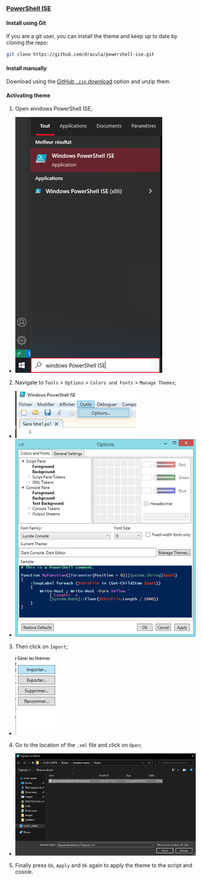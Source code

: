 ### [PowerShell ISE](https://learn.microsoft.com/en-us/powershell/scripting/windows-powershell/ise/introducing-the-windows-powershell-ise?view=powershell-7.4)

#### Install using Git

If you are a git user, you can install the theme and keep up to date by cloning the repo:

```bash
git clone https://github.com/dracula/powershell-ise.git
```

#### Install manually

Download using the [GitHub `.zip` download](https://github.com/dracula/powershell-ise/archive/main.zip) option and unzip them.

#### Activating theme

1. Open windows PowerShell ISE;

- ![Screenshot](https://raw.githubusercontent.com/dracula/powershell-ise/main/images/01-open-ise.png)

2. Navigate to `Tools` > `Options` > `Colors and Fonts` > `Manage Themes`;

- ![Screenshot](https://raw.githubusercontent.com/dracula/powershell-ise/main/images/02-tools-options.png)
- ![Screenshot](https://raw.githubusercontent.com/dracula/powershell-ise/main/images/03-colors-fonts.png)

3. Then click on `Import`;

- ![Screenshot](https://raw.githubusercontent.com/dracula/powershell-ise/main/images/04-import.png)

4. Go to the location of the `.xml` file and click on `Open`;

- ![Screenshot](https://raw.githubusercontent.com/dracula/powershell-ise/main/images/05-select-file.png)

5. Finally press `Ok`, `Apply` and `Ok` again to apply the theme to the script and cosole.
